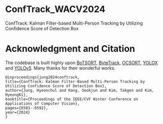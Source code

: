 # ConfTrack_WACV2024
ConfTrack: Kalman Filter-based Multi-Person Tracking by Utilizing Confidence Score of Detection Box



# Acknowledgment and Citation
The codebase is built highly upon [BoTSORT](https://github.com/NirAharon/BoT-SORT), [ByteTrack](https://github.com/ifzhang/ByteTrack), [OCSORT](https://github.com/noahcao/OC_SORT), [YOLOX](https://github.com/Megvii-BaseDetection/YOLOX) and [YOLOv5](https://github.com/ultralytics/yolov5). Many thanks for their wonderful works.

    @inproceedings{jung2024conftrack,
    title={ConfTrack: Kalman Filter-Based Multi-Person Tracking by Utilizing Confidence Score of Detection Box},
    author={Jung, Hyeonchul and Kang, Seokjun and Kim, Takgen and Kim, HyeongKi},
    booktitle={Proceedings of the IEEE/CVF Winter Conference on Applications of Computer Vision},
    pages={6583--6592},
    year={2024}
    }
